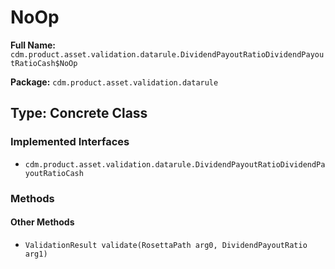 # NoOp

**Full Name:** `cdm.product.asset.validation.datarule.DividendPayoutRatioDividendPayoutRatioCash$NoOp`

**Package:** `cdm.product.asset.validation.datarule`

## Type: Concrete Class

### Implemented Interfaces

- `cdm.product.asset.validation.datarule.DividendPayoutRatioDividendPayoutRatioCash`

### Methods

#### Other Methods

- `ValidationResult validate(RosettaPath arg0, DividendPayoutRatio arg1)`

